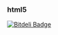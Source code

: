 ### html5


[![Bitdeli Badge](https://d2weczhvl823v0.cloudfront.net/hugofqueiros/html5/trend.png)](https://bitdeli.com/free "Bitdeli Badge")

